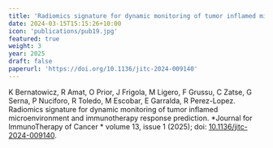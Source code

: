 ```yaml
---
title: 'Radiomics signature for dynamic monitoring of tumor inflamed microenvironment and immunotherapy response prediction'
date: 2024-03-15T15:15:26+10:00
icon: 'publications/pub19.jpg'
featured: true
weight: 3
year: 2025
draft: false
paperurl: 'https://doi.org/10.1136/jitc-2024-009140'
---
```


K Bernatowicz, R Amat, O Prior, J Frigola, M Ligero, F Grussu, C Zatse, G Serna, P Nuciforo, R Toledo, M Escobar, E Garralda, R Perez-Lopez. Radiomics signature for dynamic monitoring of tumor inflamed microenvironment and immunotherapy response prediction. *Journal for ImmunoTherapy of Cancer * volume 13, issue 1 (2025); doi: [10.1136/jitc-2024-009140](https://doi.org/10.1136/jitc-2024-009140).

